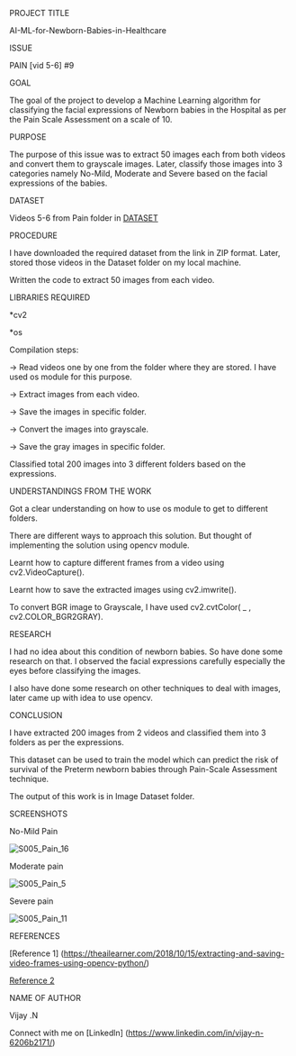 
PROJECT TITLE

AI-ML-for-Newborn-Babies-in-Healthcare

ISSUE

PAIN [vid 5-6] #9

GOAL

The goal of the project to develop a Machine Learning algorithm for classifying the facial expressions of Newborn babies in the Hospital as per the Pain Scale Assessment on a scale of 10.

PURPOSE

The purpose of this issue was to extract 50 images each from both videos and convert them to grayscale images. Later, classify those images into 3 categories namely No-Mild, Moderate and Severe based on the facial expressions of the babies.

DATASET

Videos 5-6 from Pain folder in [DATASET](https://livemissouristate-my.sharepoint.com/:f:/g/personal/nyc10040_missouristate_edu/Ev2GCLuXRK1DsgbeiRGRywkBBzLLqRH-OKaMi3rFHuM3iA?e=Zm3XcU)

PROCEDURE

I have downloaded the required dataset from the link in ZIP format. Later, stored those videos in the Dataset folder on my local machine.

Written the code to extract 50 images from each video.

LIBRARIES REQUIRED

*cv2

*os

Compilation steps:

-> Read videos one by one from the folder where they are stored. I have used os module for this purpose.

-> Extract images from each video.

-> Save the images in specific folder.

-> Convert the images into grayscale.

-> Save the gray images in specific folder.

Classified total 200 images into 3 different folders based on the expressions.

UNDERSTANDINGS FROM THE WORK

Got a clear understanding on how to use os module to get to different folders.

There are different ways to approach this solution. But thought of implementing the solution using opencv module.

Learnt how to capture different frames from a video using cv2.VideoCapture().

Learnt how to save the extracted images using cv2.imwrite().

To convert BGR image to Grayscale, I have used cv2.cvtColor( _ , cv2.COLOR_BGR2GRAY).

RESEARCH

I had no idea about this condition of newborn babies. So have done some research on that. I observed the facial expressions carefully especially the eyes before classifying the images.

I also have done some research on other techniques to deal with images, later came up with idea to use opencv.

CONCLUSION

I have extracted 200 images from 2 videos and classified them into 3 folders as per the expressions.

This dataset can be used to train the model which can predict the risk of survival of the Preterm newborn babies through Pain-Scale Assessment technique.

The output of this work is in Image Dataset folder.

SCREENSHOTS

No-Mild Pain


![S005_Pain_16](https://user-images.githubusercontent.com/87137363/126188947-86a36140-092e-4178-8ca6-c8360d82f817.jpg)



Moderate pain

![S005_Pain_5](https://user-images.githubusercontent.com/87137363/126189146-40cdcf8c-bb0b-416f-acdb-0caf779c4fae.jpg)


Severe pain

![S005_Pain_11](https://user-images.githubusercontent.com/87137363/126189252-f4a660d7-1048-4783-a297-0fd8ed6eae95.jpg)


REFERENCES

[Reference 1] (https://theailearner.com/2018/10/15/extracting-and-saving-video-frames-using-opencv-python/)

[Reference 2 ](https://www.geeksforgeeks.org/extract-images-from-video-in-python/)

NAME OF AUTHOR

Vijay .N

Connect with me on [Linkedln] (https://www.linkedin.com/in/vijay-n-6206b2171/)




